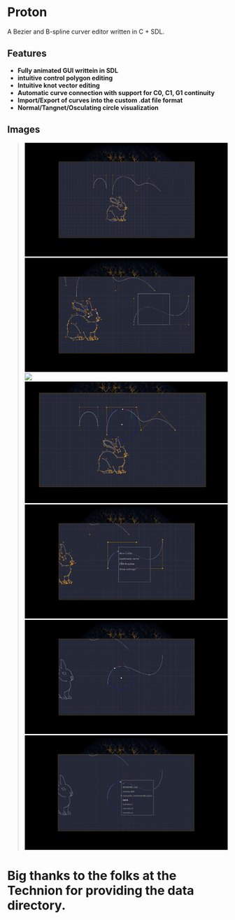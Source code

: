 # Proton

A Bezier and B-spline curver editor written in C + SDL.

## Features
* **Fully animated GUI writtein in SDL**
* **intuitive control polygon editing**
* **Intuitive knot vector editing**
* **Automatic curve connection with support for C0, C1, G1 continuity**
* **Import/Export of curves into the custom .dat file format**                
* **Normal/Tangnet/Osculating circle visualization**

## Images
> ![](assets/proton1.png)
> ![](assets/proton2.png)
> ![](assets/proton3.png)
> ![](assets/proton4.png)
> ![](assets/proton5.png)
> ![](assets/proton6.png)
> ![](assets/proton7.png)

# Big thanks to the folks at the Technion for providing the data directory.
